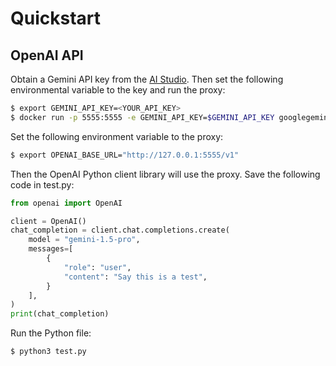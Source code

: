 # Quickstart

## OpenAI API

Obtain a Gemini API key from the [AI Studio](https://aistudio.google.com/).
Then set the following environmental variable to the key and run the proxy:

```sh
$ export GEMINI_API_KEY=<YOUR_API_KEY>
$ docker run -p 5555:5555 -e GEMINI_API_KEY=$GEMINI_API_KEY googlegemini/proxy-to-gemini
```

Set the following environment variable to the proxy:

```sh
$ export OPENAI_BASE_URL="http://127.0.0.1:5555/v1"
```

Then the OpenAI Python client library will use the proxy.
Save the following code in test.py:

```python
from openai import OpenAI

client = OpenAI()
chat_completion = client.chat.completions.create(
    model = "gemini-1.5-pro",
    messages=[
        {
            "role": "user",
            "content": "Say this is a test",
        }
    ],
)
print(chat_completion)
```

Run the Python file:

```sh
$ python3 test.py
```